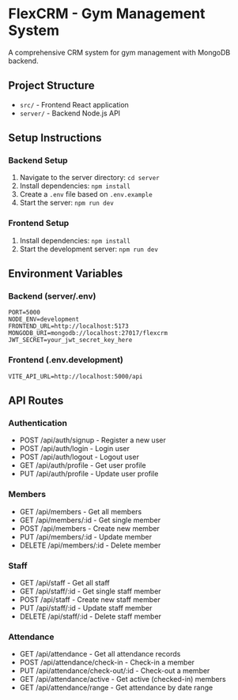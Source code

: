 
# FlexCRM - Gym Management System

A comprehensive CRM system for gym management with MongoDB backend.

## Project Structure

- `src/` - Frontend React application
- `server/` - Backend Node.js API

## Setup Instructions

### Backend Setup

1. Navigate to the server directory: `cd server`
2. Install dependencies: `npm install`
3. Create a `.env` file based on `.env.example`
4. Start the server: `npm run dev`

### Frontend Setup

1. Install dependencies: `npm install`
2. Start the development server: `npm run dev`

## Environment Variables

### Backend (server/.env)
```
PORT=5000
NODE_ENV=development
FRONTEND_URL=http://localhost:5173
MONGODB_URI=mongodb://localhost:27017/flexcrm
JWT_SECRET=your_jwt_secret_key_here
```

### Frontend (.env.development)
```
VITE_API_URL=http://localhost:5000/api
```

## API Routes

### Authentication
- POST /api/auth/signup - Register a new user
- POST /api/auth/login - Login user
- POST /api/auth/logout - Logout user
- GET /api/auth/profile - Get user profile
- PUT /api/auth/profile - Update user profile

### Members
- GET /api/members - Get all members
- GET /api/members/:id - Get single member
- POST /api/members - Create new member
- PUT /api/members/:id - Update member
- DELETE /api/members/:id - Delete member

### Staff
- GET /api/staff - Get all staff
- GET /api/staff/:id - Get single staff member
- POST /api/staff - Create new staff member
- PUT /api/staff/:id - Update staff member
- DELETE /api/staff/:id - Delete staff member

### Attendance
- GET /api/attendance - Get all attendance records
- POST /api/attendance/check-in - Check-in a member
- PUT /api/attendance/check-out/:id - Check-out a member
- GET /api/attendance/active - Get active (checked-in) members
- GET /api/attendance/range - Get attendance by date range
